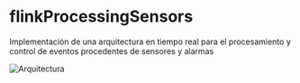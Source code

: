 # flinkProcessingSensors
Implementación de una arquitectura en tiempo real para el procesamiento y control de eventos procedentes de sensores y alarmas


![Arquitectura](https://image.ibb.co/cyTUyG/arq_flink.png)
